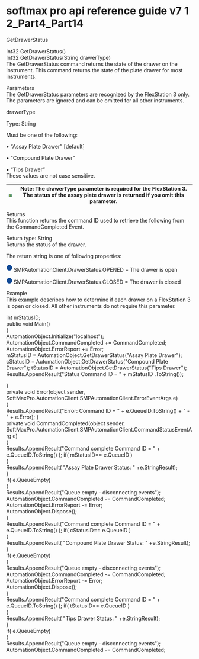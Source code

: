 # softmax pro api reference guide v7 1 2\_Part4\_Part14

GetDrawerStatus

Int32 GetDrawerStatus()\
Int32 GetDrawerStatus(String drawerType)\
The GetDrawerStatus command returns the state of the drawer on the instrument. This command returns the state of the plate drawer for most instruments.

Parameters\
The GetDrawerStatus parameters are recognized by the FlexStation 3 only. The parameters are ignored and can be omitted for all other instruments.

drawerType

Type: String

Must be one of the following:

• “Assay Plate Drawer” \[default]

• "Compound Plate Drawer”

• “Tips Drawer”\
These values are not case sensitive.

| <img src="../../../../../.gitbook/assets/0 (15).png" alt="" data-size="original"> | Note: The drawerType parameter is required for the FlexStation 3. The status of the assay plate drawer is returned if you omit this parameter. |
| --------------------------------------------------------------------------------- | ---------------------------------------------------------------------------------------------------------------------------------------------- |

Returns\
This function returns the command ID used to retrieve the following from the CommandCompleted Event.

Return type: String\
Returns the status of the drawer.

The return string is one of following properties:

![](<../../../../../.gitbook/assets/1 (18).png>) SMPAutomationClient.DrawerStatus.OPENED = The drawer is open

![](<../../../../../.gitbook/assets/2 (9).png>) SMPAutomationClient.DrawerStatus.CLOSED = The drawer is closed

Example\
This example describes how to determine if each drawer on a FlexStation 3 is open or closed. All other instruments do not require this parameter.

int mStatusID;\
public void Main()\
{\
AutomationObject.Initialize("localhost");\
AutomationObject.CommandCompleted += CommandCompleted;\
AutomationObject.ErrorReport += Error;\
mStatusID = AutomationObject.GetDrawerStatus("Assay Plate Drawer"); cStatusID = AutomationObject.GetDrawerStatus("Compound Plate Drawer"); tStatusID = AutomationObject.GetDrawerStatus("Tips Drawer");\
Results.AppendResult("Status Command ID = " + mStatusID .ToString());

}\
private void Error(object sender,\
SoftMaxPro.AutomationClient.SMPAutomationClient.ErrorEventArgs e)\
{\
Results.AppendResult("Error: Command ID = " + e.QueueID.ToString() + " - " + e.Error); }\
private void CommandCompleted(object sender,\
SoftMaxPro.AutomationClient.SMPAutomationClient.CommandStatusEventArg e)\
{\
Results.AppendResult("Command complete Command ID = " + e.QueueID.ToString() ); if( mStatusID== e.QueueID )\
{\
Results.AppendResult( "Assay Plate Drawer Status: " +e.StringResult);\
}\
if( e.QueueEmpty)\
{\
Results.AppendResult("Queue empty - disconnecting events");\
AutomationObject.CommandCompleted -= CommandCompleted;\
AutomationObject.ErrorReport -= Error;\
AutomationObject.Dispose();\
}\
Results.AppendResult("Command complete Command ID = " + e.QueueID.ToString() ); if( cStatusID== e.QueueID )\
{\
Results.AppendResult( "Compound Plate Drawer Status: " +e.StringResult);\
}\
if( e.QueueEmpty)\
{\
Results.AppendResult("Queue empty - disconnecting events");\
AutomationObject.CommandCompleted -= CommandCompleted;\
AutomationObject.ErrorReport -= Error;\
AutomationObject.Dispose();\
}\
Results.AppendResult("Command complete Command ID = " + e.QueueID.ToString() ); if( tStatusID== e.QueueID )\
{\
Results.AppendResult( "Tips Drawer Status: " +e.StringResult);\
}\
if( e.QueueEmpty)\
{\
Results.AppendResult("Queue empty - disconnecting events");\
AutomationObject.CommandCompleted -= CommandCompleted;
